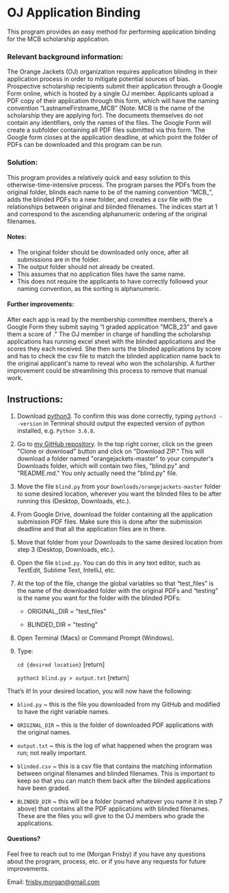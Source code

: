 # OJ Application Binding
This program provides an easy method for performing application binding for the MCB scholarship application.


### Relevant background information:

The Orange Jackets (OJ) organization requires application blinding in their application process in order to mitigate potential sources of bias. Prospective scholarship recipients submit their application through a Google Form online, which is hosted by a single OJ member. Applicants upload a PDF copy of their application through this form, which will have the naming convention “LastnameFirstname_MCB” (Note: MCB is the name of the scholarship they are applying for). The documents themselves do not contain any identifiers, only the names of the files. The Google Form will create a subfolder containing all PDF files submitted via this form. The Google form closes at the application deadline, at which point the folder of PDFs can be downloaded and this program can be run.


### Solution:

This program provides a relatively quick and easy solution to this otherwise-time-intensive process. The program parses the PDFs from the original folder, blinds each name to be of the naming convention “MCB_<index>”, adds the blinded PDFs to a new folder, and creates a csv file with the relationships between original and blinded filenames. The indices start at 1 and correspond to the ascending alphanumeric ordering of the original filenames.


#### Notes:

- The original folder should be downloaded only once, after all submissions are in the folder.
- The output folder should not already be created.
- This assumes that no application files have the same name.
- This does not require the applicants to have correctly followed your naming convention, as the sorting is alphanumeric.


#### Further improvements:

After each app is read by the membership committee members, there’s a Google Form they submit saying “I graded application "MCB_23" and gave them a score of <score>.” The OJ member in charge of handling the scholarship applications has running excel sheet with the blinded applications and the scores they each received. She then sorts the blinded applications by score and has to check the csv file to match the blinded application name back to the original applicant's name to reveal who won the scholarship. A further improvement could be streamlining this process to remove that manual work.


## Instructions:

1. Download [python3](https://www.python.org/downloads/). To confirm this was done correctly, typing `python3 --version` in Terminal should output the expected version of python installed, e.g. `Python 3.6.8`.

2. Go to [my GitHub repository](https://github.com/morganfrisby/orangejackets). In the top right corner, click on the green "Clone or download" button and click on "Download ZIP." This will download a folder named "orangejackets-master" to your computer's Downloads folder, which will contain two files, "blind.py" and "README.md." You only actually need the "blind.py" file.

3. Move the file `blind.py` from your `Downloads/orangejackets-master` folder to some desired location, wherever you want the blinded files to be after running this (Desktop, Downloads, etc.).

4. From Google Drive, download the folder containing all the application submission PDF files. Make sure this is done after the submission deadline and that all the application files are in there.

5. Move that folder from your Downloads to the same desired location from step 3 (Desktop, Downloads, etc.).

6. Open the file `blind.py`. You can do this in any text editor, such as TextEdit, Sublime Text, IntelliJ, etc.

7. At the top of the file, change the global variables so that “test_files” is the name of the downloaded folder with the original PDFs and “testing” is the name you want for the folder with the blinded PDFs:
    
    *  ORIGINAL_DIR = "test_files"
    
    *  BLINDED_DIR  = "testing"

8. Open Terminal (Macs) or Command Prompt (Windows).

9. Type:

    `cd {desired location}` 		    [return]
    
    
    `python3 blind.py > output.txt` 	[return]


That’s it! In your desired location, you will now have the following:

*  `blind.py` ~ this is the file you downloaded from my GitHub and modified to have the right variable names.

*  `ORIGINAL_DIR` ~ this is the folder of downloaded PDF applications with the original names.

*  `output.txt` ~ this is the log of what happened when the program was run; not really important.

*  `blinded.csv` ~ this is a csv file that contains the matching information between original filenames and blinded filenames. This is important to keep so that you can match them back after the blinded applications have been graded.

*  `BLINDED_DIR` ~ this will be a folder (named whatever you name it in step 7 above) that contains all the PDF applications with blinded filenames. These are the files you will give to the OJ members who grade the applications.


#### Questions?

Feel free to reach out to me (Morgan Frisby) if you have any questions about the program, process, etc. or if you have any requests for future improvements.

Email: frisby.morgan@gmail.com

